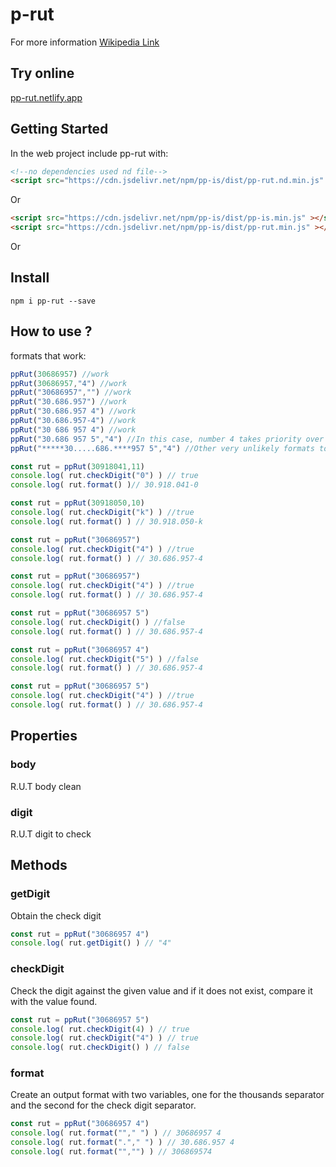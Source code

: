 # p-rut

For more information [Wikipedia Link](https://es.wikipedia.org/wiki/Rol_%C3%9Anico_Tributario)

## Try online

[pp-rut.netlify.app](https://pp-rut.netlify.app/)

## Getting Started

In the web project include pp-rut with:

```html
<!--no dependencies used nd file-->
<script src="https://cdn.jsdelivr.net/npm/pp-is/dist/pp-rut.nd.min.js" ></script>
```
Or 

```html
<script src="https://cdn.jsdelivr.net/npm/pp-is/dist/pp-is.min.js" ></script>
<script src="https://cdn.jsdelivr.net/npm/pp-is/dist/pp-rut.min.js" ></script>
```

Or
## Install
```console
npm i pp-rut --save
```
## How to use ?

formats that work:
```javascript
ppRut(30686957) //work
ppRut(30686957,"4") //work
ppRut("30686957","") //work
ppRut("30.686.957") //work
ppRut("30.686.957 4") //work
ppRut("30.686.957-4") //work
ppRut("30 686 957 4") //work
ppRut("30.686 957 5","4") //In this case, number 4 takes priority over number 5.
ppRut("*****30.....686.****957 5","4") //Other very unlikely formats to work
```

```javascript
const rut = ppRut(30918041,11)
console.log( rut.checkDigit("0") ) // true
console.log( rut.format() )// 30.918.041-0
```

```javascript
const rut = ppRut(30918050,10)
console.log( rut.checkDigit("k") ) //true
console.log( rut.format() ) // 30.918.050-k
```
```javascript
const rut = ppRut("30686957")
console.log( rut.checkDigit("4") ) //true
console.log( rut.format() ) // 30.686.957-4
```
```javascript
const rut = ppRut("30686957")
console.log( rut.checkDigit("4") ) //true
console.log( rut.format() ) // 30.686.957-4
```
```javascript
const rut = ppRut("30686957 5")
console.log( rut.checkDigit() ) //false
console.log( rut.format() ) // 30.686.957-4
```
```javascript
const rut = ppRut("30686957 4")
console.log( rut.checkDigit("5") ) //false
console.log( rut.format() ) // 30.686.957-4
```
```javascript
const rut = ppRut("30686957 5")
console.log( rut.checkDigit("4") ) //true
console.log( rut.format() ) // 30.686.957-4
```

## Properties

### body
R.U.T body clean 
### digit
R.U.T digit to check

## Methods 

### getDigit

Obtain the check digit

```javascript
const rut = ppRut("30686957 4")
console.log( rut.getDigit() ) // "4"
```

### checkDigit

Check the digit against the given value and if it does not exist, compare it with the value found.

```javascript
const rut = ppRut("30686957 5")
console.log( rut.checkDigit(4) ) // true
console.log( rut.checkDigit("4") ) // true
console.log( rut.checkDigit() ) // false
```

### format

Create an output format with two variables, one for the thousands separator and the second for the check digit separator.

```javascript
const rut = ppRut("30686957 4")
console.log( rut.format(""," ") ) // 30686957 4
console.log( rut.format("."," ") ) // 30.686.957 4
console.log( rut.format("","") ) // 306869574
```